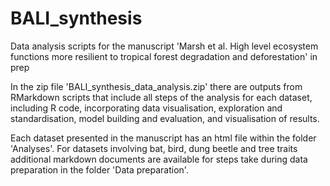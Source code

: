 # BALI_synthesis

Data analysis scripts for the manuscript 'Marsh et al. High level ecosystem functions more resilient to tropical forest degradation and deforestation' in prep

In the zip file 'BALI_synthesis_data_analysis.zip' there are outputs from RMarkdown scripts that include all steps of the analysis for each dataset, including R code, incorporating data visualisation, exploration and standardisation, model building and evaluation, and visualisation of results.

Each dataset presented in the manuscript has an html file within the folder 'Analyses'. For datasets involving bat, bird, dung beetle and tree traits additional markdown documents are available for steps take during data preparation in the folder 'Data preparation'.
